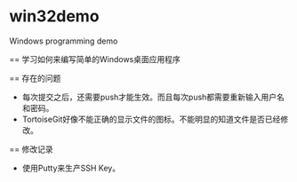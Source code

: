 win32demo
=========

Windows programming demo

== 学习如何来编写简单的Windows桌面应用程序

== 存在的问题

* 每次提交之后，还需要push才能生效。而且每次push都需要重新输入用户名和密码。
* TortoiseGit好像不能正确的显示文件的图标。不能明显的知道文件是否已经修改。


== 修改记录

* 使用Putty来生产SSH Key。
